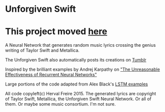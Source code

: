 Unforgiven Swift
================

# This project moved [here](https://github.com/herval/creative_machines)

A Neural Network that generates random music lyrics crossing the genius writing of Taylor Swift and Metallica.

The Unforgiven Swift also automatically posts its creations on [Tumblr](http://unforgiven-swift.tumblr.com/)

Inspired by the brilliant examples by Andrej Karpathy on ["The Unreasonable Effectiveness of Recurrent Neural Networks"](http://karpathy.github.io/2015/05/21/rnn-effectiveness/)

Large portions of the code adapted from Alex Black's [LSTM examples](https://github.com/deeplearning4j/dl4j-0.4-examples/blob/master/src/main/java/org/deeplearning4j/examples/rnn/GravesLSTMCharModellingExample.java)

All code copyleft(c) Herval Freire 2015. The generated lyrics are copyright of Taylor Swift, Metallica, the Unforgiven Swift Neural Network. Or all of them. Or maybe some music consortium. I'm not sure.
